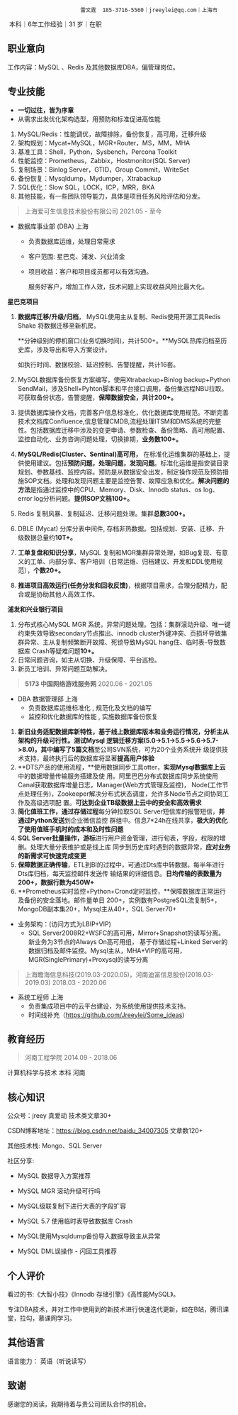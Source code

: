                            雷文霆  185-3716-5560｜jreeylei@qq.com｜上海市
​                                                          本科｜6年工作经验｜31 岁｜在职

## 职业意向

工作内容：MySQL 、Redis 及其他数据库DBA，偏管理岗位。

**专业技能**
---

- **一切过往，皆为序章**
- 从需求出发优化架构选型，用预防和标准促进高性能

1. MySQL/Redis：性能调优，故障排除，备份恢复，高可用，迁移升级
2. 架构规划：Mycat+MySQL，MGR+Router，MS，MM，MHA
3. 基准工具：Shell，Python，Sysbench，Percona Toolkit
4. 性能监控：Prometheus，Zabbix，Hostmonitor(SQL Server)
5. 复制场景：Binlog Server，GTID，Group Commit，WriteSet
6. 备份恢复：Mysqldump，Mydumper，Xtrabackup
7. SQL优化：Slow SQL，LOCK，ICP，MRR，BKA
8. 其他技能，有一些团队领导能力，具体是项目任务风险评估和分发。

> 上海爱可生信息技术股份有限公司                                                                                           2021.05 - 至今

- 数据库事业部   (DBA)                                                                                                                    上海
  - 负责数据库运维，处理日常需求
  
  - 客户范围:  星巴克、浦发、兴业消金
  
  - 项目收益：客户和项目成员都可以有效沟通。
  
    服务好客户，增加工作人效，技术问题上实现收益风险比最大化。

**星巴克项目**

1. **数据库迁移/升级/归档**， MySQL使用主从复制、Redis使用开源工具Redis Shake 将数据迁移至新机房。

   **分钟级别的停机窗口(业务切换时间)，共计500+。**MySQL热库归档至历史库，涉及导出和导入方案设计。

   如执行时间、数据校验、延迟控制、告警提醒，共计16套。

2. MySQL数据库备份恢复方案编写，使用Xtrabackup+Binlog backup+Python SendMail，涉及Shell+Pyhton脚本和平台接口调用，备份集远程NBU拉取。可获取备份状态，告警提醒，**保障数据安全，共计200+。**

3. 提供数据库操作文档，完善客户信息标准化，优化数据库使用规范。不断完善技术文档库Confluence,信息管理CMDB,流程处理ITSM和DMS系统的完整性。包括数据库迁移中涉及的变更申请、参数检查、备份策略、高可用配置、监控自动化、业务咨询问题处理，切换排期，**业务数100+。**

4. **MySQL/Redis(Cluster、Sentinal)高可用，** 在标准化运维集群的基础上，提供使用建议。包括**预防问题，处理问题，发现问题**。标准化运维是指安装目录规划、参数基线、监控内容。预防是从数据安全出发，制定操作规范及预防措施SOP文档。处理和发现问题主要是监控告警、故障应急和优化。**解决问题的方法**是指通过监控中的CPU、Memory、Disk、Innodb status、os log、error log分析问题。**提供SOP文档100+。**

5. Redis 复制风暴、复制延迟、迁移问题处理。集群**总数300+。**

6. DBLE (Mycat) 分库分表中间件, 存档非热数据。包括规划、安装、迁移、升级数据总量约**10T+。**

7. **工单复盘和知识分享**，MySQL 复制和MGR集群异常处理，如Bug复现、有意义的工单、内部分享、客户培训（日常运维、归档建议、开发和DDL使用规范），**个数20+。**

8. **推进项目高效运行(任务分发和回收反馈)**，根据项目需求，合理分配精力，配合或是协助其他人高效工作。

**浦发和兴业银行项目**

1. 分布式核心MySQL MGR 系统，异常问题处理。包括：集群滚动升级、唯一键约束失效导致secondary节点推出、innodb cluster外键冲突、页损坏导致集群异常、主从复制频繁断开故障、死锁导致MySQL hang住、临时表-导致数据库 Crash等疑难问题**10+。**
2. 日常问题咨询，如主从切换、升级保障、平台巡检。
3. 新员工培训、异常问题互助解决。

> **5173 中国网络游戏服务网**                                                                                                          2020.06 - 2021.05                     

- DBA  数据管理部																																			  上海
  - 负责数据库运维标准化 , 规范化及文档的编写
  - 监控和优化数据库的性能 , 实施数据库备份恢复

1. **新旧业务适配数据库新特性，**基于线上数据库版本和业务运行情况，分析主从架构的升级可行性。**测试Mysql 逻辑迁移方案**(5.0->5.1->5.5->5.6->5.7->8.0)。其中**编写了5篇文档**至公司SVN系统，可为20个业务系统升 级提供技术支持，最终执行后的数据库将显著**提高用户体验**
2. **DTS产品的使用流程，**使用数据同步工具otter，**实现Mysql数据库上云**中的数据增量传输服务搭建及使 用。阿里巴巴分布式数据库同步系统使用Canal获取数据库增量日志，Manager(Web方式管理及监控)， Node(工作节点处理任务)，Zookeeper解决分布式状态调度，允许多Node节点之间协同工作及高级选项配 置。**可达到企业TB级数据上云中的安全和高效需求**
3. **简化值班工作，**通过**存储过程**每分钟拉取SQL Server短信库的报警短信，**并通过Python发送**到企业微信监控 群组中。信息7*24h在线共享，**极大的优化了使用值班手机时的成本和及时性问题**
4. **SQL Server批量操作，游标**进行用户资金管理，进行旬表，字段，权限的增删。处理大量分表维护或是线上库 同步到历史库时遇到的数据异常，**应对业务的新需求可快速完成变更**
5. **保障数据正确传输**，ETL到BI的过程中，可通过Dts库中转数据。每半年进行Dts库归档，每天监控邮件发送传 输结果的详细信息。**日均传输的表数量为200+，数据行数为450W+**
6. **Prometheus实时监控+Python+Crond定时监控，**保障数据库正常运行及备份的安全落地。邮件量单日 200+，实例数有PostgreSQL流复制5+，MongoDB副本集20+，Mysql主从40+，SQL Server70+

- 业务架构：(访问方式为LBIP+VIP)
  -  SQL Server2008R2+WSFC的高可用，Mirror+Snapshot的读写分离。新业务为3节点的Always On高可用组， 基于存储过程+Linked Server的数据归档及邮件监控。Mysql主从，MHA+VIP的高可用，MGR(SinglePrimary)+Proxysql的读写分离

> 上海瞻海信息科技(2019.03-2020.05)，河南迪富信息股份(2018.03-2019.03)                     2018.03 - 2020.06

- 系统工程师                                                                                                                                                       上海           
  - 负责集成项目中的云平台建设，为系统使用提供技术支持。
  - 时间线补充（https://github.com/Jreeylei/Some_ideas)

**教育经历**
---

> 河南工程学院                                                                                                                               2014.09 - 2018.06  

计算机科学与技术  本科                                                                                                                                         河南

**核心知识**
---

公众号：jreey 真爱动  技术类文章30+

CSDN博客地址：https://blog.csdn.net/baidu_34007305 文章数120+

其他技术栈: Mongo、SQL Server

社区分享: 

- MySQL 数据导入方案推荐

- MySQL MGR 滚动升级可行吗
- MySQL级联复制下进行大表的字段扩容
- MySQL 5.7 使用临时表导致数据库 Crash
- MySQL使用Mysqldump备份导入数据导致主从异常
- MySQL DML误操作 - 闪回工具推荐

**个人评价**
---

看过的书:《大智小技》《Innodb 存储引擎》《高性能MySQL》。

专注DBA技术，并对工作中使用到的新技术进行快速迭代更新，如在B站，腾讯课堂，拉勾，慕课网学习。

**其他语言**
---

语言能力： 英语（听说读写）

**致谢**
---

感谢您的阅读，我期待着与贵公司团队合作的机会。